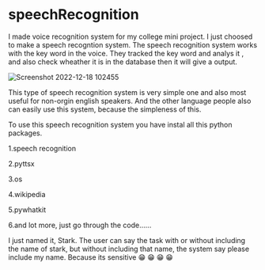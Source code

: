 # speechRecognition
I made voice recognition system for my college mini project. I just choosed to make a speech recogntion system. The speech recognition system works with the key word in the voice. They tracked the key word and analys it , and also check wheather it is in the database then it will give a output.

![Screenshot 2022-12-18 102455](https://user-images.githubusercontent.com/74350077/208310120-dbae5780-cc0a-45b7-9bfd-7ee151420d22.png)

This type of speech recognition system is very simple one and also most useful for non-orgin english speakers. And the other language people also can easily use this system, because the simpleness of this.

To use this speech recognition system you have instal all this python packages.

1.speech recognition

2.pyttsx

3.os

4.wikipedia

5.pywhatkit

6.and lot more, just go through the code......


I just named it, Stark. The user can say the task with or without including the name of stark, but without including that name, the system say please include my name. Because its sensitive 😁 😁 😁 😁 
